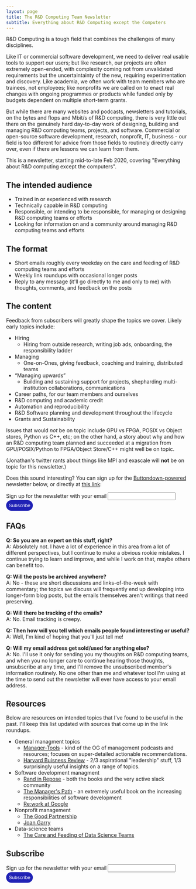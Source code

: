 ```yaml
---
layout: page
title: The R&D Computing Team Newsletter
subtitle: Everything about R&D Computing except the Computers
---
```


<style>
.page-container a{
    color: #1f21b5;
}
input[type=submit] {
  background-color: #1f21b5;
  border: none;
  color: white;
  padding: 7px 7px;
  text-decoration: none;
  cursor: pointer;
  border-radius: 16px;
  -moz-border-radius: 5px;
  webkit-border-radius: 5px;
}
</style>

R&D Computing is a tough field that combines the challenges of many disciplines.

Like IT or commercial software development, we need to deliver real usable tools
to support our users; but like research, our projects are often extremely open-ended,
with complexity coming not from unvalidated requirements but the uncertaintainty
of the new, requiring experimentation and discovery.  Like academia,
we often work with team members who are trainees, not employees; like nonprofits
we are called on to enact real changes with ongoing programmes or products while
funded only by budgets dependent on multiple short-term grants.

But while there are many websites and podcasts, newsletters and tutorials, on the
bytes and flops and Mbit/s of R&D computing, there is very little out there on the 
genuinely hard day-to-day work of designing, building and managing R&D computing
teams, projects, and software.  Commercial or open-source software development,
research, nonprofit, IT, business - our field is too different for advice from
those fields to routinely directly carry over, even if there are lessons we can
learn from them.

This is a newsletter, starting mid-to-late Feb 2020, covering "Everything about
R&D computing except the computers".  

## The intended audience

* Trained in or experienced with research
* Technically capable in R&D computing
* Responsible, or intending to be responsible, for managing or designing R&D computing teams or efforts
* Looking for information on and a community around managing R&D computing teams and efforts

## The format

* Short emails roughly every weekday on the care and feeding of R&D computing teams and efforts
* Weekly link roundups with occasional longer posts
* Reply to any message (it'll go directly to me and only to me) with thoughts, comments, and feedback on the posts

## The content

Feedback from subscribers will greatly shape the topics we cover.  Likely early topics include:

- Hiring
    - Hiring from outside research, writing job ads, onboarding, the responsibility ladder
- Managing
    - One-on-Ones, giving feedback, coaching and training, distributed teams
- &ldquo;Managing upwards&rdquo;
    - Building and sustaining support for projects, shepharding multi-institution collaborations, communications
- Career paths, for our team members and ourselves
- R&D computing and academic credit
- Automation and reproducibility
- R&D Software planning and development throughout the lifecycle
- Grants and Sustainability

Issues that would _not_ be on topic include GPU vs FPGA, POSIX vs Object stores, Python vs C++, etc; 
on the other hand, a story about why and how an R&D computing team planned and succeeded at 
a migration from GPU/POSIX/Python to FPGA/Object Store/C++ might well be on topic.  

(Jonathan's twitter rants about things like MPI and exascale will **not** be on topic for this newsletter.)

Does this sound interesting?  You can sign up for the [Buttondown-powered](https://buttondown.email) newsletter below, or
directly at [this link](https://buttondown.email/ljdursi):

<form
  action="https://buttondown.email/api/emails/embed-subscribe/ljdursi"
  method="post"
  target="popupwindow"
  onsubmit="window.open('https://buttondown.email/ljdursi', 'popupwindow')"
  class="embeddable-buttondown-form"
>
  <label for="bd-email">Sign up for the newsletter with your email</label>
  <input type="email" name="email" id="bd-email">
  <input type="hidden" value="1" name="embed">
  <input type="submit" value="Subscribe">
</form>

## FAQs

**Q: So you are an expert on this stuff, right?** <br/>
A: Absolutely not.  I have a lot of experience in this area from a lot of different perspectives,
but I continue to make a obvious rookie mistakes.  I continue trying to learn and improve, and while
I work on that, maybe others can benefit too.

**Q: Will the posts be archived anywhere?** <br/>
A: No - these are short discussions and links-of-the-week with commentary; the topics we discuss
will frequently end up developing into longer-form blog posts, but the emails themselves aren't
writings that need preserving.

**Q: Will there be tracking of the emails?** <br/>
A: No.  Email tracking is creepy.

**Q: Then how will you tell which emails people found interesting or useful?** <br/>
A: Well, I'm kind of hoping that you'll just tell me!

**Q: Will my email address get sold/used for anything else?** <br/>
A: No.  I'll use it only for sending you my thoughts on R&D computing teams, and when you no longer care to continue hearing those thoughts, unsubscribe at any time, and I'll remove the unsubscribed member's information routinely.  No one other than me and
whatever tool I'm using at the time to send out the newsletter will ever have access to your email address.

## Resources

Below are resources on intended topics that I've found to be useful in the past.
I'll keep this list updated with sources that come up in the link roundups.

* General managment topics
    - [Manager-Tools](https://www.manager-tools.com) - kind of the OG of management podcasts and resources; focuses on super-detailed actionable recommendations.
    - [Harvard Buisness Review](https://hbr.org) - 2/3 aspirational "leadership" stuff, 1/3 surprisingly useful insights on a range of topics.
* Software development managment
    - [Rand in Repose](https://randsinrepose.com) - both the books and the very active slack community
    - [The Manager's Path](https://www.oreilly.com/library/view/the-managers-path/9781491973882/) - an extremely useful book on the increasing responsibilities of software development
    - [Re:work at Google](https://rework.withgoogle.com/)
* Nonprofit management
    - [The Good Partnership](https://www.thegoodpartnership.com)
    - [Joan Garry](https://www.joangarry.com)
* Data-science teams
    - [The Care and Feeding of Data Science Teams](https://oreilly-ds-report.s3.amazonaws.com/Care_and_Feeding_of_Data_Scientists.pdf)


## Subscribe 
<form
  action="https://buttondown.email/api/emails/embed-subscribe/ljdursi"
  method="post"
  target="popupwindow"
  onsubmit="window.open('https://buttondown.email/ljdursi', 'popupwindow')"
  class="embeddable-buttondown-form"
>
  <label for="bd-email">Sign up for the newsletter with your email</label>
  <input type="email" name="email" id="bd-email">
  <input type="hidden" value="1" name="embed">
  <input type="submit" value="Subscribe">
</form>